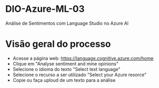 # DIO-Azure-ML-03
Análise de Sentimentos com Language Studio no Azure AI

# Visão geral do processo
- Acesse a página web: https://language.cognitive.azure.com/home
- Clique em "Analyse sentiment and mine opinions"
- Selecione o idioma do texto "Select text language"
- Selecione o recurso a ser utilizado "Select your Azure resorce"
- Copie ou faça uploud de um texto para a análise

  
